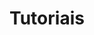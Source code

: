 ---
title: Tutoriais
weight: 83
description: Nesta seção, você vai encontrar um conjunto de tutoriais criados para você aprender a usar o Ritchie na prática.
---
